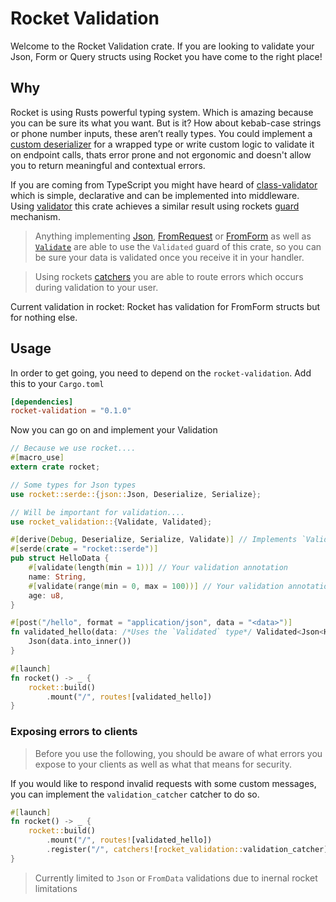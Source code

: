 # Rocket Validation

Welcome to the Rocket Validation crate. If you are looking to validate your Json, Form or Query structs using Rocket you have come to the right place!
## Why
Rocket is using Rusts powerful typing system. Which is amazing because you can be sure its what you want. But is it? How about kebab-case strings or phone number inputs, these aren’t really types.
You could implement a [custom deserializer](https://docs.serde.rs/serde/de/trait.Deserializer.html) for a wrapped type or write custom logic to validate it on endpoint calls, thats error prone and not ergonomic and doesn't allow you to return meaningful and contextual errors.

If you are coming from TypeScript you might have heard of [class-validator](https://github.com/typestack/class-validator) which is simple, declarative and can be implemented into middleware. Using [validator](https://github.com/Keats/validator) this crate achieves a similar result using rockets [guard](https://rocket.rs/v0.5-rc/guide/requests/#request-guards) mechanism.
> Anything implementing [Json](https://rocket.rs/v0.5-rc/guide/requests/#json), [FromRequest](https://rocket.rs/v0.5-rc/guide/requests/#custom-guards) or [FromForm](https://rocket.rs/v0.5-rc/guide/requests/#forms) as well as [`Validate`](https://docs.rs/validator/latest/validator/#example) are able to use the `Validated` guard of this crate, so you can be sure your data is validated once you receive it in your handler.

> Using rockets [catchers](https://rocket.rs/v0.5-rc/guide/requests/#error-catchers) you are able to route errors which occurs during validation to your user.

Current validation in rocket: Rocket has validation for FromForm structs but for nothing else.

## Usage

In order to get going, you need to depend on the `rocket-validation`.
Add this to your `Cargo.toml`
```toml
[dependencies]
rocket-validation = "0.1.0"
```

Now you can go on and implement your Validation
```rust
// Because we use rocket....
#[macro_use]
extern crate rocket;

// Some types for Json types
use rocket::serde::{json::Json, Deserialize, Serialize};

// Will be important for validation....
use rocket_validation::{Validate, Validated};

#[derive(Debug, Deserialize, Serialize, Validate)] // Implements `Validate`
#[serde(crate = "rocket::serde")]
pub struct HelloData {
	#[validate(length(min = 1))] // Your validation annotation
	name: String,
	#[validate(range(min = 0, max = 100))] // Your validation annotation
	age: u8,
}

#[post("/hello", format = "application/json", data = "<data>")]
fn validated_hello(data: /*Uses the `Validated` type*/ Validated<Json<HelloData>>) -> Json<HelloData> {
	Json(data.into_inner())
}

#[launch]
fn rocket() -> _ {
	rocket::build()
		.mount("/", routes![validated_hello])
}
```

### Exposing errors to clients

> Before you use the following, you should be aware of what errors you expose to your clients as well as what that means for security.

If you would like to respond invalid requests with some custom messages, you can implement the `validation_catcher` catcher to do so.
```rust
#[launch]
fn rocket() -> _ {
	rocket::build()
		.mount("/", routes![validated_hello])
		.register("/", catchers![rocket_validation::validation_catcher])
}
```
> Currently limited to `Json` or `FromData` validations due to inernal rocket limitations
